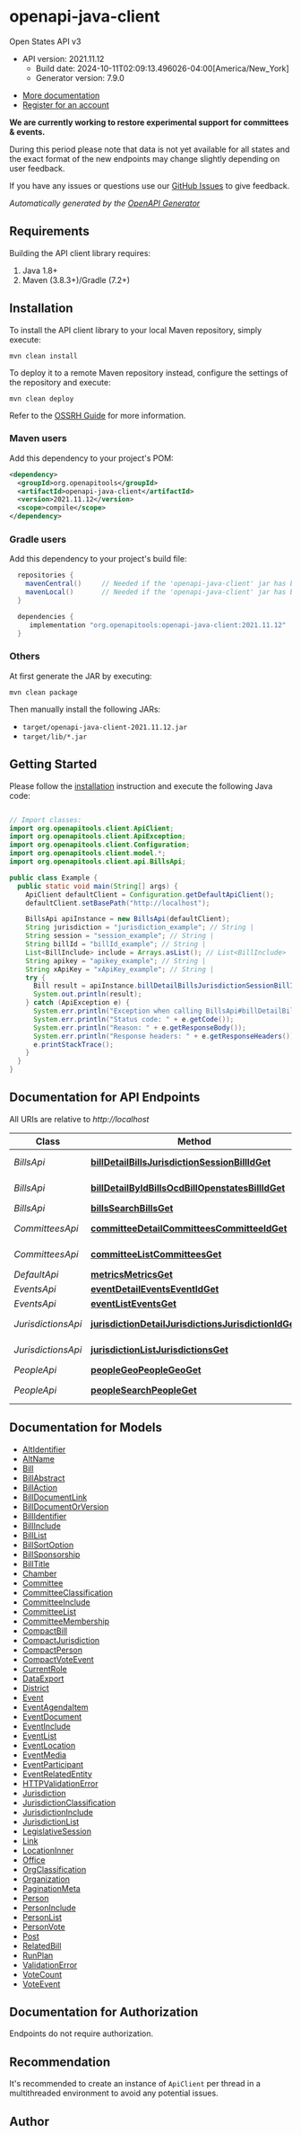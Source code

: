 # openapi-java-client

Open States API v3
- API version: 2021.11.12
  - Build date: 2024-10-11T02:09:13.496026-04:00[America/New_York]
  - Generator version: 7.9.0


* [More documentation](https://docs.openstates.org/en/latest/api/v3/index.html)
* [Register for an account](https://openstates.org/accounts/signup/)


**We are currently working to restore experimental support for committees & events.**

During this period please note that data is not yet available for all states
and the exact format of the new endpoints may change slightly depending on user feedback.

If you have any issues or questions use our
[GitHub Issues](https://github.com/openstates/issues/issues) to give feedback.



*Automatically generated by the [OpenAPI Generator](https://openapi-generator.tech)*


## Requirements

Building the API client library requires:
1. Java 1.8+
2. Maven (3.8.3+)/Gradle (7.2+)

## Installation

To install the API client library to your local Maven repository, simply execute:

```shell
mvn clean install
```

To deploy it to a remote Maven repository instead, configure the settings of the repository and execute:

```shell
mvn clean deploy
```

Refer to the [OSSRH Guide](http://central.sonatype.org/pages/ossrh-guide.html) for more information.

### Maven users

Add this dependency to your project's POM:

```xml
<dependency>
  <groupId>org.openapitools</groupId>
  <artifactId>openapi-java-client</artifactId>
  <version>2021.11.12</version>
  <scope>compile</scope>
</dependency>
```

### Gradle users

Add this dependency to your project's build file:

```groovy
  repositories {
    mavenCentral()     // Needed if the 'openapi-java-client' jar has been published to maven central.
    mavenLocal()       // Needed if the 'openapi-java-client' jar has been published to the local maven repo.
  }

  dependencies {
     implementation "org.openapitools:openapi-java-client:2021.11.12"
  }
```

### Others

At first generate the JAR by executing:

```shell
mvn clean package
```

Then manually install the following JARs:

* `target/openapi-java-client-2021.11.12.jar`
* `target/lib/*.jar`

## Getting Started

Please follow the [installation](#installation) instruction and execute the following Java code:

```java

// Import classes:
import org.openapitools.client.ApiClient;
import org.openapitools.client.ApiException;
import org.openapitools.client.Configuration;
import org.openapitools.client.model.*;
import org.openapitools.client.api.BillsApi;

public class Example {
  public static void main(String[] args) {
    ApiClient defaultClient = Configuration.getDefaultApiClient();
    defaultClient.setBasePath("http://localhost");

    BillsApi apiInstance = new BillsApi(defaultClient);
    String jurisdiction = "jurisdiction_example"; // String | 
    String session = "session_example"; // String | 
    String billId = "billId_example"; // String | 
    List<BillInclude> include = Arrays.asList(); // List<BillInclude> | 
    String apikey = "apikey_example"; // String | 
    String xApiKey = "xApiKey_example"; // String | 
    try {
      Bill result = apiInstance.billDetailBillsJurisdictionSessionBillIdGet(jurisdiction, session, billId, include, apikey, xApiKey);
      System.out.println(result);
    } catch (ApiException e) {
      System.err.println("Exception when calling BillsApi#billDetailBillsJurisdictionSessionBillIdGet");
      System.err.println("Status code: " + e.getCode());
      System.err.println("Reason: " + e.getResponseBody());
      System.err.println("Response headers: " + e.getResponseHeaders());
      e.printStackTrace();
    }
  }
}

```

## Documentation for API Endpoints

All URIs are relative to *http://localhost*

Class | Method | HTTP request | Description
------------ | ------------- | ------------- | -------------
*BillsApi* | [**billDetailBillsJurisdictionSessionBillIdGet**](docs/BillsApi.md#billDetailBillsJurisdictionSessionBillIdGet) | **GET** /bills/{jurisdiction}/{session}/{bill_id} | Bill Detail
*BillsApi* | [**billDetailByIdBillsOcdBillOpenstatesBillIdGet**](docs/BillsApi.md#billDetailByIdBillsOcdBillOpenstatesBillIdGet) | **GET** /bills/ocd-bill/{openstates_bill_id} | Bill Detail By Id
*BillsApi* | [**billsSearchBillsGet**](docs/BillsApi.md#billsSearchBillsGet) | **GET** /bills | Bills Search
*CommitteesApi* | [**committeeDetailCommitteesCommitteeIdGet**](docs/CommitteesApi.md#committeeDetailCommitteesCommitteeIdGet) | **GET** /committees/{committee_id} | Committee Detail
*CommitteesApi* | [**committeeListCommitteesGet**](docs/CommitteesApi.md#committeeListCommitteesGet) | **GET** /committees | Committee List
*DefaultApi* | [**metricsMetricsGet**](docs/DefaultApi.md#metricsMetricsGet) | **GET** /metrics | Metrics
*EventsApi* | [**eventDetailEventsEventIdGet**](docs/EventsApi.md#eventDetailEventsEventIdGet) | **GET** /events/{event_id} | Event Detail
*EventsApi* | [**eventListEventsGet**](docs/EventsApi.md#eventListEventsGet) | **GET** /events | Event List
*JurisdictionsApi* | [**jurisdictionDetailJurisdictionsJurisdictionIdGet**](docs/JurisdictionsApi.md#jurisdictionDetailJurisdictionsJurisdictionIdGet) | **GET** /jurisdictions/{jurisdiction_id} | Jurisdiction Detail
*JurisdictionsApi* | [**jurisdictionListJurisdictionsGet**](docs/JurisdictionsApi.md#jurisdictionListJurisdictionsGet) | **GET** /jurisdictions | Jurisdiction List
*PeopleApi* | [**peopleGeoPeopleGeoGet**](docs/PeopleApi.md#peopleGeoPeopleGeoGet) | **GET** /people.geo | People Geo
*PeopleApi* | [**peopleSearchPeopleGet**](docs/PeopleApi.md#peopleSearchPeopleGet) | **GET** /people | People Search


## Documentation for Models

 - [AltIdentifier](docs/AltIdentifier.md)
 - [AltName](docs/AltName.md)
 - [Bill](docs/Bill.md)
 - [BillAbstract](docs/BillAbstract.md)
 - [BillAction](docs/BillAction.md)
 - [BillDocumentLink](docs/BillDocumentLink.md)
 - [BillDocumentOrVersion](docs/BillDocumentOrVersion.md)
 - [BillIdentifier](docs/BillIdentifier.md)
 - [BillInclude](docs/BillInclude.md)
 - [BillList](docs/BillList.md)
 - [BillSortOption](docs/BillSortOption.md)
 - [BillSponsorship](docs/BillSponsorship.md)
 - [BillTitle](docs/BillTitle.md)
 - [Chamber](docs/Chamber.md)
 - [Committee](docs/Committee.md)
 - [CommitteeClassification](docs/CommitteeClassification.md)
 - [CommitteeInclude](docs/CommitteeInclude.md)
 - [CommitteeList](docs/CommitteeList.md)
 - [CommitteeMembership](docs/CommitteeMembership.md)
 - [CompactBill](docs/CompactBill.md)
 - [CompactJurisdiction](docs/CompactJurisdiction.md)
 - [CompactPerson](docs/CompactPerson.md)
 - [CompactVoteEvent](docs/CompactVoteEvent.md)
 - [CurrentRole](docs/CurrentRole.md)
 - [DataExport](docs/DataExport.md)
 - [District](docs/District.md)
 - [Event](docs/Event.md)
 - [EventAgendaItem](docs/EventAgendaItem.md)
 - [EventDocument](docs/EventDocument.md)
 - [EventInclude](docs/EventInclude.md)
 - [EventList](docs/EventList.md)
 - [EventLocation](docs/EventLocation.md)
 - [EventMedia](docs/EventMedia.md)
 - [EventParticipant](docs/EventParticipant.md)
 - [EventRelatedEntity](docs/EventRelatedEntity.md)
 - [HTTPValidationError](docs/HTTPValidationError.md)
 - [Jurisdiction](docs/Jurisdiction.md)
 - [JurisdictionClassification](docs/JurisdictionClassification.md)
 - [JurisdictionInclude](docs/JurisdictionInclude.md)
 - [JurisdictionList](docs/JurisdictionList.md)
 - [LegislativeSession](docs/LegislativeSession.md)
 - [Link](docs/Link.md)
 - [LocationInner](docs/LocationInner.md)
 - [Office](docs/Office.md)
 - [OrgClassification](docs/OrgClassification.md)
 - [Organization](docs/Organization.md)
 - [PaginationMeta](docs/PaginationMeta.md)
 - [Person](docs/Person.md)
 - [PersonInclude](docs/PersonInclude.md)
 - [PersonList](docs/PersonList.md)
 - [PersonVote](docs/PersonVote.md)
 - [Post](docs/Post.md)
 - [RelatedBill](docs/RelatedBill.md)
 - [RunPlan](docs/RunPlan.md)
 - [ValidationError](docs/ValidationError.md)
 - [VoteCount](docs/VoteCount.md)
 - [VoteEvent](docs/VoteEvent.md)


<a id="documentation-for-authorization"></a>
## Documentation for Authorization

Endpoints do not require authorization.


## Recommendation

It's recommended to create an instance of `ApiClient` per thread in a multithreaded environment to avoid any potential issues.

## Author



